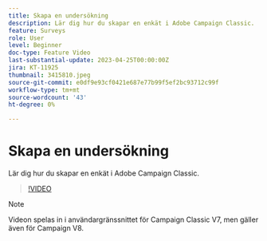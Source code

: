 ```yaml
---
title: Skapa en undersökning
description: Lär dig hur du skapar en enkät i Adobe Campaign Classic.
feature: Surveys
role: User
level: Beginner
doc-type: Feature Video
last-substantial-update: 2023-04-25T00:00:00Z
jira: KT-11925
thumbnail: 3415810.jpeg
source-git-commit: e0df9e93cf0421e687e77b99f5ef2bc93712c99f
workflow-type: tm+mt
source-wordcount: '43'
ht-degree: 0%

---
```



# Skapa en undersökning

Lär dig hur du skapar en enkät i Adobe Campaign Classic.

>[!VIDEO](https://video.tv.adobe.com/v/3415810/?learn=on)

>[!NOTE]
>Videon spelas in i användargränssnittet för Campaign Classic V7, men gäller även för Campaign V8.
